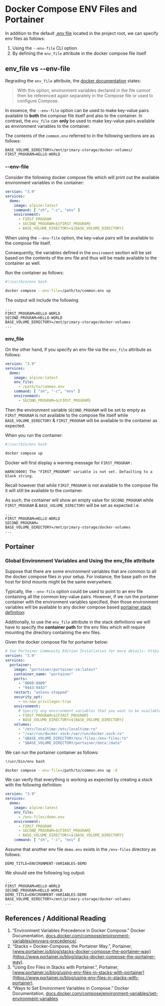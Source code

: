 # Docker Compose ENV Files and Portainer

In addition to the default [.env file](https://docs.docker.com/compose/environment-variables/set-environment-variables/#substitute-with-an-env-file) located in the project root, we can specify env files as follows:

1. Using the `--env-file` CLI option
2. By defining the `env_file` attribute in the docker compose file itself

## env_file vs --env-file

Regrading the `env_file` attribute, the [docker documentation](https://docs.docker.com/compose/environment-variables/set-environment-variables/#use-the-env_file-attribute) states:

> With this option, environment variables declared in the file cannot then be referenced again separately in the Compose file or used to configure Compose.

In essence, the `--env-file` option can be used to make key-value pairs available to **both** the compose file itself and also to the container.
In contrast, the `env_file` can **only** be used to make key-value pairs available as environment variables to the container.

The contents of the `common.env` referred to in the following sections are as follows:

```text
BASE_VOLUME_DIRECTORY=/mnt/primary-storage/docker-volumes/
FIRST_PROGRAM=HELLO-WORLD
```

### --env-file

Consider the following docker compose file which will print out the available environment variables in the container:

```yaml
version: "3.9"
services:
  demo:
    image: alpine:latest
    command: [ "sh", "-c", "env" ]
    environment:
      - FIRST_PROGRAM
      - SECOND_PROGRAM=${FIRST_PROGRAM}
      - BASE_VOLUME_DIRECTORY=${BASE_VOLUME_DIRECTORY}
```

When using the `--env-file` option, the key-value pairs will be available to the compose file itself.

Consequently, the variables defined in the `enviroment` section will be set based on the contents of the env file and thus will be made available to the container as well.

Run the container as follows:

```bash
#!/usr/bin/env bash

docker compose --env-file=/path/to/common.env up

```

The output will include the following

```text
...
FIRST_PROGRAM=HELLO-WORLD
SECOND_PROGRAM=HELLO-WORLD
BASE_VOLUME_DIRECTORY=/mnt/primary-storage/docker-volumes
...
```

### env_file

On the other hand, if you specify an env file via the `env_file` attribute as follows:

```yaml
version: "3.9"
services:
  demo:
    image: alpine:latest
    env_file:
      - /path/to/common.env
    command: [ "sh", "-c", "env" ]
    environment:
      - SECOND_PROGRAM=${FIRST_PROGRAM}
```

Then the environment variable `SECOND_PROGRAM` will be set to empty as `FIRST_PROGRAM` is not available to the compose file itself while `BASE_VOLUME_DIRECTORY` & `FIRST_PROGRAM` will be available to the container as expected.

When you run the container:

```bash
#!/usr/bin/env bash

docker compose up
```

Docker will first display a warning message for `FIRST_PROGRAM` :

```text
WARN[0000] The "FIRST_PROGRAM" variable is not set. Defaulting to a blank string.
```

Recall however that while `FIRST_PROGRAM` is not available to the compose file it will still be available to the container.

As such, the container will show an empty value for `SECOND_PROGRAM` while `FIRST_PROGRAM` & `BASE_VOLUME_DIRECTORY` will be set as expected i.e.

```text
...
FIRST_PROGRAM=HELLO-WORLD
SECOND_PROGRAM=
BASE_VOLUME_DIRECTORY=/mnt/primary-storage/docker-volumes
...
```

## Portainer

### Global Environment Variables and Using the env_file attribute

Suppose that there are some environment variables that are common to all the docker compose files in your setup. For instance, the base path on the host for bind mounts might be the same everywhere.

Typically, the `--env-file` option could be used to point to an env file containing all the common key-value pairs. However, if we run the portainer container with the environment variables specified, then those environment variables will be available to any docker compose based [portainer stack definition](https://docs.portainer.io/user/docker/stacks):

Additionally, to use the `env_file` attribute in the stack definitions we will have to specify the **container path** for the env files which will require mounting the directory containing the env files.

Given the docker compose file for portainer below:

```yaml
# See Portainer Community Edition Installation for more details: https://docs.portainer.io/start/install-ce/server/docker/linux
version: "3.9"
services:
  portainer:
    image: "portainer/portainer-ce:latest"
    container_name: "portainer"
    ports:
      - "8000:8000"
      - "9443:9443"
    restart: "unless-stopped"
    security_opt:
      - no-new-privileges:true
    environment:
      # Specify any environment variables that you want to be available to all stacks here
      - FIRST_PROGRAM=${FIRST_PROGRAM}
      - BASE_VOLUME_DIRECTORY=${BASE_VOLUME_DIRECTORY}
    volumes:
      - "/etc/localtime:/etc/localtime:ro"
      - "/var/run/docker.sock:/var/run/docker.sock:ro"
      - "$BASE_VOLUME_DIRECTORY/env-files:/env-files:ro"
      - "$BASE_VOLUME_DIRECTORY/portainer/data:/data"
```

We can run the portainer container as follows:

```bash
!/usr/bin/env bash

docker compose --env-file=/path/to/common.env up -d
```

We can verify that everything is working as expected by creating a stack with the following definition:

```yaml
version: "3.9"
services:
  demo:
    image: alpine:latest
    env_file:
      - /env-files/demo.env
    environment:
      - FIRST_PROGRAM
      - SECOND_PROGRAM=${FIRST_PROGRAM}
      - BASE_VOLUME_DIRECTORY=${BASE_VOLUME_DIRECTORY}
    command: [ "sh", "-c", "env" ]
```

Assume that another env file `demo.env` exists in the `/env-files` directory as follows:

```text
DEMO_TITLE=ENVIRONMENT-VARIABLES-DEMO
```

We should see the following log output:

```text
...
FIRST_PROGRAM=HELLO-WORLD
SECOND_PROGRAM=HELLO-WORLD
DEMO_TITLE=ENVIRONMENT-VARIABLES-DEMO
BASE_VOLUME_DIRECTORY=/mnt/primary-storage/docker-volumes
...
```

## References / Additional Reading

1. “Environment Variables Precedence in Docker Compose.” Docker Documentation, [docs.docker.com/compose/environment-variables/envvars-precedence/](https://docs.docker.com/compose/environment-variables/envvars-precedence/).
2. “Stacks = Docker-Compose, the Portainer Way.”, Portainer, [www.portainer.io/blog/stacks-docker-compose-the-portainer-way](https://www.portainer.io/blog/stacks-docker-compose-the-portainer-way).
3. “Using Env Files in Stacks with Portainer.”, Portainer, [www.portainer.io/blog/using-env-files-in-stacks-with-portainer](https://www.portainer.io/blog/using-env-files-in-stacks-with-portainer).
4. “Ways to Set Environment Variables in Compose.” Docker Documentation, [docs.docker.com/compose/environment-variables/set-environment-variables](https://docs.docker.com/compose/environment-variables/set-environment-variables)